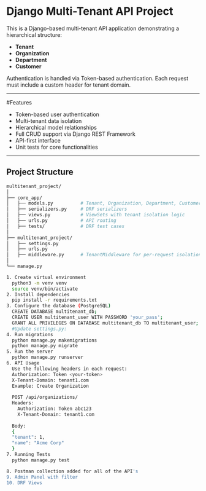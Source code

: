 # Django Multi-Tenant API Project

This is a Django-based multi-tenant API application demonstrating a hierarchical structure:
- **Tenant**
- **Organization**
- **Department**
- **Customer**

Authentication is handled via Token-based authentication. Each request must include a custom header for tenant domain.

---

#Features

- Token-based user authentication
- Multi-tenant data isolation
- Hierarchical model relationships
- Full CRUD support via Django REST Framework
- API-first interface
- Unit tests for core functionalities

---

## Project Structure

```bash
multitenant_project/
│
├── core_app/
│   ├── models.py          # Tenant, Organization, Department, Customer models
│   ├── serializers.py     # DRF serializers
│   ├── views.py           # ViewSets with tenant isolation logic
│   ├── urls.py            # API routing
│   ├── tests/             # DRF test cases
│
├── multitenant_project/
│   ├── settings.py
│   ├── urls.py
│   ├── middleware.py      # TenantMiddleware for per-request isolation
│
└── manage.py

1. Create virtual environment
  python3 -m venv venv
  source venv/bin/activate
2. Install dependencies
  pip install -r requirements.txt
3. Configure the database (PostgreSQL)
  CREATE DATABASE multitenant_db;
  CREATE USER multitenant_user WITH PASSWORD 'your_pass';
  GRANT ALL PRIVILEGES ON DATABASE multitenant_db TO multitenant_user;
  #Update settings.py:
4. Run migrations
  python manage.py makemigrations
  python manage.py migrate
5. Run the server
  python manage.py runserver
6. API Usage
  Use the following headers in each request:
  Authorization: Token <your-token>
  X-Tenant-Domain: tenant1.com
  Example: Create Organization
  
  POST /api/organizations/
  Headers:
    Authorization: Token abc123
    X-Tenant-Domain: tenant1.com
  
  Body:
  {
  "tenant": 1,
  "name": "Acme Corp"
  }
7. Running Tests
  python manage.py test

8. Postman collection added for all of the API's
9. Admin Panel with filter
10. DRF Views
